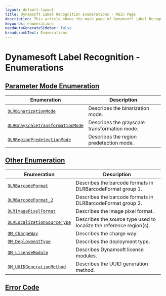 ```yaml
---
layout: default-layout
title: Dynamsoft Label Recognition Enumerations - Main Page
description: This article shows the main page of Dynamsoft Label Recognition Enumerations.
keywords: enumerations
needAutoGenerateSidebar: false
breadcrumbText: Enumerations
---
```


# Dynamesoft Label Recognition - Enumerations

## [Parameter Mode Enumeration](parameter-mode-enums.md)

  | Enumeration | Description |
  |-------------|-------------|
  | [`DLRBinarizationMode`](parameter-mode-enums.md#dlrbinarizationmode) | Describes the binarization mode. |
  | [`DLRGrayscaleTransformationMode`](parameter-mode-enums.md#dlrgrayscaletransformationmode) | Describes the grayscale transformation mode. |
  | [`DLRRegionPredetectionMode`](parameter-mode-enums.md#dlrregionpredetectionmode) | Describes the region predetection mode. |

  
## [Other Enumeration](other-enums.md)

  | Enumeration | Description |
  |-------------|-------------|
  | [`DLRBarcodeFormat`](other-enums.md#dlrbarcodeformat) | Describes the barcode formats in DLRBarcodeFormat group 1. |
  | [`DLRBarcodeFormat_2`](other-enums.md#dlrbarcodeformat_2) | Describes the barcode formats in DLRBarcodeFormat group 2. |
  | [`DLRImagePixelFormat`](other-enums.md#dlrimagepixelformat) | Describes the image pixel format. |
  | [`DLRLocalizationSourceType`](other-enums.md#dlrlocalizationsourcetype) | Describes the source type used to localize the reference region(s). |
  | [`DM_ChargeWay`](other-enums.md#dm_chargeway) | Describes the charge way. |
  | [`DM_DeploymentType`](other-enums.md#dm_deploymenttype) | Describes the deployment type. |
  | [`DM_LicenseModule`](other-enums.md#dm_licensemodule) | Describes Dynamsoft license modules. |
  | [`DM_UUIDGenerationMethod`](other-enums.md#dm_uuidgenerationmethod) | Describes the UUID generation method. |

## [Error Code](error-code.md)
  

